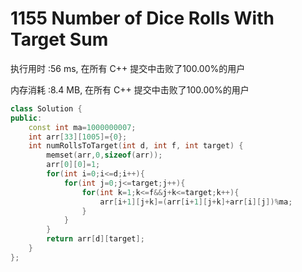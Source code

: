 # 1155 Number of Dice Rolls With Target Sum

执行用时 :56 ms, 在所有 C++ 提交中击败了100.00%的用户

内存消耗 :8.4 MB, 在所有 C++ 提交中击败了100.00%的用户

```c++
class Solution {
public:
    const int ma=1000000007;
    int arr[33][1005]={0};
    int numRollsToTarget(int d, int f, int target) {
        memset(arr,0,sizeof(arr));
        arr[0][0]=1;
        for(int i=0;i<=d;i++){
            for(int j=0;j<=target;j++){
                for(int k=1;k<=f&&j+k<=target;k++){
                    arr[i+1][j+k]=(arr[i+1][j+k]+arr[i][j])%ma;
                }
            }
        }
        return arr[d][target];
    }
};
```